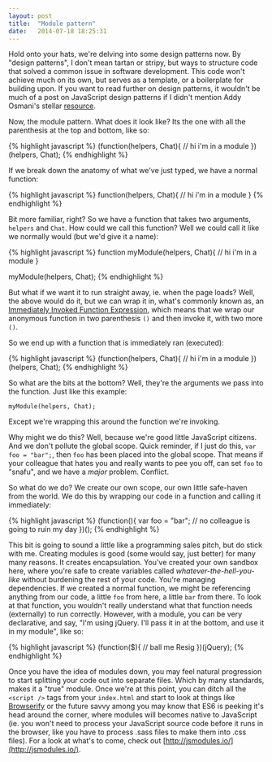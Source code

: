 ```yaml
---
layout: post
title:  "Module pattern"
date:   2014-07-18 18:25:31
---
```


Hold onto your hats, we're delving into some design patterns now. By "design patterns", I don't mean tartan or stripy, but ways to structure code that solved a common issue in software development. This code won't achieve much on its own, but serves as a template, or a boilerplate for building upon. If you want to read further on design patterns, it wouldn't be much of a post on JavaScript design patterns if I didn't mention Addy Osmani's stellar [resource](http://addyosmani.com/resources/essentialjsdesignpatterns/book/).

Now, the module pattern. What does it look like? Its the one with all the parenthesis at the top and bottom, like so:

{% highlight javascript %}
(function(helpers, Chat){
	// hi i'm in a module
})(helpers, Chat);
{% endhighlight %}

If we break down the anatomy of what we've just typed, we have a normal function:

{% highlight javascript %}
function(helpers, Chat){
	// hi i'm in a module
}
{% endhighlight %}

Bit more familiar, right? So we have a function that takes two arguments, `helpers` and `Chat`. How could we call this function? Well we could call it like we normally would (but we'd give it a name):

{% highlight javascript %}
function myModule(helpers, Chat){
	// hi i'm in a module
}

myModule(helpers, Chat);
{% endhighlight %}

But what if we want it to run straight away, ie. when the page loads? Well, the above would do it, but we can wrap it in, what's commonly known as, an [Immediately Invoked Function Expression](http://benalman.com/news/2010/11/immediately-invoked-function-expression/), which means that we wrap our anonymous function in two parenthesis `()` and then invoke it, with two more `()`.

So we end up with a function that is immediately ran (executed):

{% highlight javascript %}
(function(helpers, Chat){
	// hi i'm in a module
})(helpers, Chat);
{% endhighlight %}

So what are the bits at the bottom? Well, they're the arguments we pass into the function. Just like this example:

`myModule(helpers, Chat);`

Except we're wrapping this around the function we're invoking.

Why might we do this? Well, because we're good little JavaScript citizens. And we don't pollute the global scope. Quick reminder, if I just do this, `var foo = "bar";`, then `foo` has been placed into the global scope. That means if your colleague that hates you and really wants to pee you off, can set `foo` to "snafu", and we have a *major* problem. Conflict.

So what do we do? We create our own scope, our own little safe-haven from the world. We do this by wrapping our code in a function and calling it immediately:

{% highlight javascript %}
(function(){
	var foo = "bar"; // no colleague is going to ruin my day
})();
{% endhighlight %}

This bit is going to sound a little like a programming sales pitch, but do stick with me. Creating modules is good (some would say, just better) for many many reasons. It creates encapsulation. You've created your own sandbox here, where you're safe to create variables called *whatever-the-hell-you-like* without burdening the rest of your code. You're managing dependencies. If we created a normal function, we might be referencing anything from our code, a little `foo` from here, a little `bar` from there. To look at that function, you wouldn't really understand what that function needs (externally) to run correctly. However, with a module, you can be very declarative, and say, "I'm using jQuery. I'll pass it in at the bottom, and use it in my module", like so:

{% highlight javascript %}
(function($){
	// ball me Resig
})(jQuery);
{% endhighlight %}

Once you have the idea of modules down, you may feel natural progression to start splitting your code out into separate files. Which by many standards, makes it a "true" module. Once we're at this point, you can ditch all the `<script />` tags from your `index.html` and start to look at things like [Browserify](http://browserify.org/) or the future savvy among you may know that ES6 is peeking it's head around the corner, where modules will becomes native to JavaScript (ie. you won't need to process your JavaScript source code before it runs in the browser, like you have to process .sass files to make them into .css files). For a look at what's to come, check out [http://jsmodules.io/](http://jsmodules.io/).

